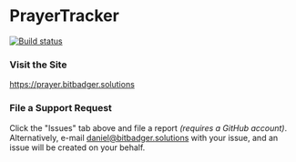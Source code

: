 # PrayerTracker

[![Build status](https://ci.appveyor.com/api/projects/status/j5nt9o3pu7er7hyi/branch/master?svg=true)](https://ci.appveyor.com/project/danieljsummers/prayertracker/branch/master)

### Visit the Site

https://prayer.bitbadger.solutions

### File a Support Request

Click the "Issues" tab above and file a report _(requires a GitHub account)_. Alternatively, e-mail daniel@bitbadger.solutions with your issue, and an issue will be created on your behalf.
